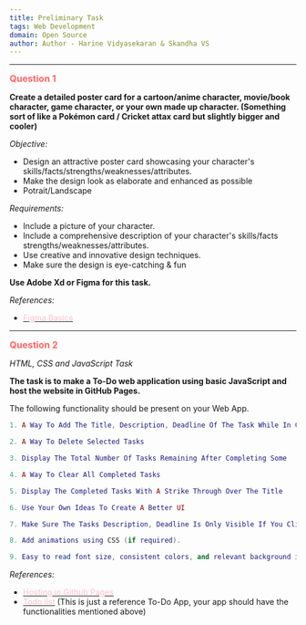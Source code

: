 ```yaml
---
title: Preliminary Task 
tags: Web Development
domain: Open Source
author: Author - Harine Vidyasekaran & Skandha VS
---
```

<hr>

**<span style="color: #FF6363; font-size: 1rem;">Question 1</span>**

**Create a detailed poster card for a cartoon/anime character, movie/book character, game character, or your own made up character.
(Something sort of like a Pokémon card / Cricket attax card but slightly bigger and cooler)**

_Objective:_
- Design an attractive poster card showcasing your character's skills/facts/strengths/weaknesses/attributes.
- Make the design look as elaborate and enhanced as possible
- Potrait/Landscape

_Requirements:_
- Include a picture of your character.
- Include a comprehensive description of your character's skills/facts strengths/weaknesses/attributes.
- Use creative and innovative design techniques.
- Make sure the design is eye-catching & fun

**Use Adobe Xd or Figma for this task.**

_References:_
- [<span style="color: #FFC0CB;">Figma Basics</span>](https://www.youtube.com/watch?v=FTFaQWZBqQ8&pp=ygUOZmlnbWEgdHV0b3JpYWw%3D)
<hr>

**<span style="color: #FF6363; font-size: 1rem;">Question 2</span>**

_HTML, CSS and JavaScript Task_

**The task is to make a To-Do web application using basic JavaScript and host the website in GitHub Pages.**

The following functionality should be present on your Web App.

```lua
1. A Way To Add The Title, Description, Deadline Of The Task While In Creating A New Task

2. A Way To Delete Selected Tasks

3. Display The Total Number Of Tasks Remaining After Completing Some

4. A Way To Clear All Completed Tasks

5. Display The Completed Tasks With A Strike Through Over The Title

6. Use Your Own Ideas To Create A Better UI

7. Make Sure The Tasks Description, Deadline Is Only Visible If You Click That Particular Task! Otherwise, It Should Be Hidden.

8. Add animations using CSS (if required).

9. Easy to read font size, consistent colors, and relevant background image are required.
```
_References:_
- [<span style="color: #FFC0CB;">Hosting in Github Pages</span>](https://www.youtube.com/watch?v=OltY8JIaP-4)
- [<span style="color: #FFC0CB;">Todo list</span>](https://www.youtube.com/watch?v=cOUNOi297Mw)
(This is just a reference To-Do App, your app should have the functionalities mentioned above)

